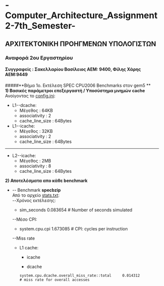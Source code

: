 # -Computer_Architecture_Assignment2-7th_Semester-
## ΑΡΧΙΤΕΚΤΟΝΙΚΗ ΠΡΟΗΓΜΕΝΩΝ ΥΠΟΛΟΓΙΣΤΩΝ

### Αναφορά 2ου Εργαστηρίου 

#### Συγγραφείς : Σακελλαρίου Βασίλειος ΑΕΜ: 9400, Φίλης Χάρης ΑΕΜ:9449



#####**Βήμα 1ο. Εκτέλεση SPEC CPU2006 Benchmarks στον gem5 **</br>
**1) Βασικές παράμετροι επεξεργαστή / Υποσύστημα μνημών cache**</br>
Ανοίγοντας το [config.ini](https://github.com/harryfilis/Computer_Architecture_Assignment2-7th_Semester/blob/master/spec_results/spechmmer/config.ini):
* L1--dcache:
  * Μέγεθος : 64KB
  * associativity : 2
  * cache_line_size : 64Bytes
* L1--icache:
  * Μέγεθος : 32KB
  * associativity : 2
  * cache_line_size : 64Bytes
---------------------------------
* L2--icache:
  * Μέγεθος : 2MB
  * associativity : 8
  * cache_line_size : 64Bytes
  
**2) Αποτελέσματα απο κάθε benchmark**</br>

* -- Benchmark **specbzip**</br>
Από το αρχείο [stats.txt](https://github.com/harryfilis/Computer_Architecture_Assignment2-7th_Semester/blob/master/spec_results/specbzip/stats.txt):</br>
  --Χρόνος εκτέλεσης:</br>
  * sim_seconds                                  0.083654                       # Number of seconds simulated
  
  --Μέσο CPI:</br>
  
  * system.cpu.cpi                               1.673085                       # CPI: cycles per instruction
  
  --Miss rate</br>
  
   * L1 cache:
     - icache
      
     - dcache
     ```
     system.cpu.dcache.overall_miss_rate::total     0.014312                       # miss rate for overall accesses
     ```
    
